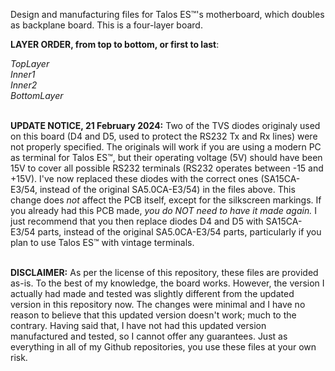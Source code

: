 Design and manufacturing files for Talos ES™'s motherboard, which doubles as backplane board.
This is a four-layer board.<br>
<p>
<b>LAYER ORDER, from top to bottom, or first to last</b>:<br>
  <p>
<i>
TopLayer<br>
Inner1<br>
Inner2<br>
BottomLayer
</i>
<p><br>
<b>UPDATE NOTICE, 21 February 2024:</b> Two of the TVS diodes originaly used on this board (D4 and D5, used to protect the RS232 Tx and Rx lines) were not properly specified. The originals will work if you are using a modern PC as terminal for Talos ES™, but their operating voltage (5V) should have been 15V to cover all possible RS232 terminals (RS232 operates between -15 and +15V). I've now replaced these diodes with the correct ones (SA15CA-E3/54, instead of the original SA5.0CA-E3/54) in the files above. This change does <i>not</i> affect the PCB itself, except for the silkscreen markings. If you already had this PCB made, <i>you do NOT need to have it made again.</i> I just recommend that you then replace diodes D4 and D5 with SA15CA-E3/54 parts, instead of the original SA5.0CA-E3/54 parts, particularly if you plan to use Talos ES™ with vintage terminals.
</p>
<p><br>
<b>DISCLAIMER:</b> As per the license of this repository, these files are provided as-is. To the best of my knowledge, the board works. However, the version I actually had made and tested was slightly different from the updated version in this repository now. The changes were minimal and I have no reason to believe that this updated version doesn't work; much to the contrary. Having said that, I have not had this updated version manufactured and tested, so I cannot offer any guarantees. Just as everything in all of my Github repositories, you use these files at your own risk.

